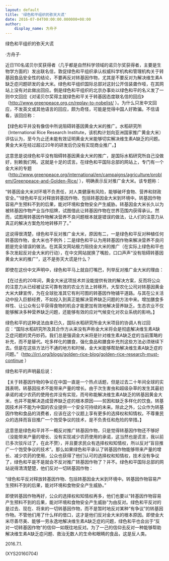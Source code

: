 ```yaml
---
layout: default
title: '绿色和平组织的弥天大谎'
date: 2016-07-04T00:00:00.000000+08:00
author:
    display_name: 方舟子
---
```


绿色和平组织的弥天大谎

·方舟子·

近日110名诺贝尔奖获得者（几乎都是自然科学领域的诺贝尔奖获得者，主要是生物学方面的）发出联名信，敦促绿色和平组织承认权威科学机构和管理机构关于转基因食品安全性的结论，不要再反对转基因作物，尤其是不要反对为解决维生素A缺乏症问题研发的金大米。绿色和平组织国际总部对这封公开信装聋作哑，在其网站上没有对此做出回应。倒是绿色和平组织的北京办事处以绿色和平的名义发了一则中文回应《对诺贝尔奖得主就绿色和平关于转基因态度联名信的回应》（http://www.greenpeace.org.cn/replay-to-nobelist/ ）。为什么只发中文回应，不发英文或其他语言的回应，颇为奇怪，可能是觉得中国人好欺骗。不信请看，该回应称：

【绿色和平并没有像信中所说阻碍转基因黄金大米的推广。水稻研究所（International Rice Research Institute，该机构计划向亚洲国家推广黄金大米）评估认为，至今为止还未能有效证明黄金大米能够切实解决维生素A缺乏的问题。黄金大米在经过超过20年的研发后仍没有实现商业推广。】

这意思是说绿色和平没有阻碍转基因黄金大米的推广，是国际水稻研究所自己没做好，别赖我们啊。这就是十足的谎言。在绿色和平国际总部的网站上，专门有一个金大米的专题（http://www.greenpeace.org/international/en/campaigns/agriculture/problem/Greenpeace-and-Golden-Rice/ ），明确表示反对推广金大米。该专题称：

“转基因金大米对环境不负责任，对人类健康有风险，能够破坏食物、营养和财政安全。”“绿色和平反对释放转基因作物、包括转基因金大米到环境中。转基因作物容易产生预料不到的后果，能对环境和食物安全产生威胁。转基因金大米长久以为被转基因作物产业当作招牌，试图借此让转基因作物在世界范围内获得承认。然而，试图用转基因作物解决营养不良问题根本就是错误的做法，让人们的注意力从真正的解决方案危险地转移开了。”

这说得很清楚，绿色和平反对推广金大米，原因有二，一是绿色和平反对种植任何转基因作物，金大米也不例外；二是绿色和平认为用转基因作物来解决营养不良问题是完全错误的做法。在其英文网站极力阻挠金大米的推广（在实际上绿色和平也多次发起反对金大米的行动），在中文网站就换了嘴脸，口口声声“没有阻碍转基因黄金大米的推广”，这不是弥天大谎是什么？

即使在这份中文声明中，绿色和平马上就自打嘴巴，列举反对推广金大米的理由：

【在过去的20年间，黄金大米这项技术并没能提供有效的解决方案，反而将公众的注意力从已经被证实可靠有效的农业方法上转移开。大型农化公司对转基因黄金大米大肆宣传，为在全球批准其它有利可图的转基因作物铺平道路。与其在公关活动中投入巨额经费，不如投入到真正能解决营养缺乏问题的方法中来。增加膳食多样性、让公众有公平获得食物的机会才能更加有效地解决营养缺乏。生态农业不仅能够解决多种营养缺乏问题，还能够有效的应对气候变化对农业系统的影响。】

绿色和平的这种说法由来已久，国际水稻研究所金大米项目的协调人有过回应：“国际水稻研究所及其合作方从来没有声称金大米将会是彻底解决维生素A缺乏症问题的灵丹妙药。我们总是强调金大米将是针对维生素A缺乏症的当前策略的补充，而不是替代。吃多样化的膳食，强化食品和膳食补充剂这些方法必须继续下去。但是在这些方法行不通的地方和时候，金大米能够帮助解决维生素A缺乏症的问题。”（http://irri.org/blogs/golden-rice-blog/golden-rice-research-must-continue ）

绿色和平的声明最后说：

【关于转基因作物的争论在中国一直是一个热点话题，但是过去二十年间全球的实践表明，转基因技术不能带来产量的增长。由于次生害虫和超级杂草的发生其最初承诺的减少农药的使用也并没有实现，而号称能解决维生素A缺乏的转基因黄金大米，也并不能解决造成营养缺乏症的根本原因——贫困和缺乏多样化的饮食。转基因技术并不能为中国的农业提供一个安全可持续的未来。除此之外，公众作为转基因作物和食品的消费者，应该在这个议题上享有更多的选择权和知情权。不尊重民众的选择而盲目推广一个饱受争议的技术，是不负责任和危险的举措。】

这意思是绿色和平并不一概反对推广转基因作物，只是觉得转基因作物还不够好（没能带来产量的增长、没有实现减少农药使用的承诺，这当然也是谎言，我以前已多次驳斥过了，在此不赘），并且要求民众有选择权和知情权，所以反对“盲目推广一个饱受争议的技术”。那么如果绿色和平承认了转基因作物能够带来产量的增长、减少农药的使用，公众也获得了他们认可的选择权和知情权，技术没有争议了，绿色和平是不是就会不反对推广转基因作物了？并不。绿色和平国际总部的网站说得清清楚楚，他们反对一切转基因作物：

“绿色和平反对释放转基因作物、包括转基因金大米到环境中。转基因作物容易产生预料不到的后果，能对环境和食物安全产生威胁。”

即使转基因作物再好，公众的选择权和知情权再多，他们也要以“转基因作物容易产生预料不到的后果，能对环境和食物安全产生威胁”为由反对。绿色和平反对的是过去、现在、将来的一切转基因作物，而不是暂时地反对某种“有争议”的转基因作物。不管他们用了什么样的借口，这才是他们反对金大米的根本原因。即使金大米尽善尽美、能够一劳永逸地解决维生素A缺乏症的问题，绿色和平也会出于“反对一切转基因作物”的信仰一如既往地反对。为了一己的信仰去反对一种能够帮助解决维生素A缺乏症问题、救治无数人的生命和眼睛的食品，这是反人类。

2016.7.1.

(XYS20160704)

